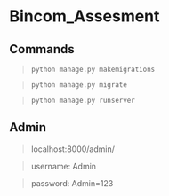 # Bincom_Assesment

## Commands
>`python manage.py makemigrations`

>`python manage.py migrate`

>`python manage.py runserver`

## Admin
> localhost:8000/admin/

> username: Admin

> password: Admin=123
